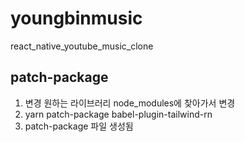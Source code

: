 # youngbinmusic
react_native_youtube_music_clone

## patch-package

1. 변경 원하는 라이브러리 node_modules에 찾아가서 변경
2. yarn patch-package babel-plugin-tailwind-rn
3. patch-package 파일 생성됨
